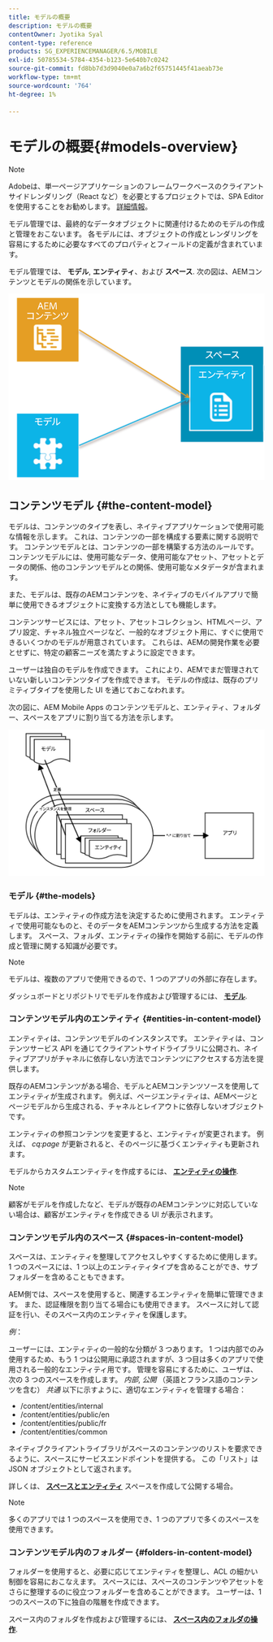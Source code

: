 ```yaml
---
title: モデルの概要
description: モデルの概要
contentOwner: Jyotika Syal
content-type: reference
products: SG_EXPERIENCEMANAGER/6.5/MOBILE
exl-id: 50785534-5784-4354-b123-5e640b7c0242
source-git-commit: fd8bb7d3d9040e0a7a6b2f65751445f41aeab73e
workflow-type: tm+mt
source-wordcount: '764'
ht-degree: 1%

---
```


# モデルの概要{#models-overview}

>[!NOTE]
>
>Adobeは、単一ページアプリケーションのフレームワークベースのクライアントサイドレンダリング（React など）を必要とするプロジェクトでは、SPA Editor を使用することをお勧めします。 [詳細情報](/help/sites-developing/spa-overview.md)。

モデル管理では、最終的なデータオブジェクトに関連付けるためのモデルの作成と管理をおこないます。 各モデルには、オブジェクトの作成とレンダリングを容易にするために必要なすべてのプロパティとフィールドの定義が含まれています。

モデル管理では、 **モデル**, **エンティティ**、および **スペース**. 次の図は、AEMコンテンツとモデルの関係を示しています。

![chlimage_1-81](assets/chlimage_1-81.png)

## コンテンツモデル {#the-content-model}

モデルは、コンテンツのタイプを表し、ネイティブアプリケーションで使用可能な情報を示します。 これは、コンテンツの一部を構成する要素に関する説明です。 コンテンツモデルとは、コンテンツの一部を構築する方法のルールです。 コンテンツモデルには、使用可能なデータ、使用可能なアセット、アセットとデータの関係、他のコンテンツモデルとの関係、使用可能なメタデータが含まれます。

また、モデルは、既存のAEMコンテンツを、ネイティブのモバイルアプリで簡単に使用できるオブジェクトに変換する方法としても機能します。

コンテンツサービスには、アセット、アセットコレクション、HTMLページ、アプリ設定、チャネル独立ページなど、一般的なオブジェクト用に、すぐに使用できるいくつかのモデルが用意されています。 これらは、AEMの開発作業を必要とせずに、特定の顧客ニーズを満たすように設定できます。

ユーザーは独自のモデルを作成できます。 これにより、AEMでまだ管理されていない新しいコンテンツタイプを作成できます。 モデルの作成は、既存のプリミティブタイプを使用した UI を通じておこなわれます。

次の図に、AEM Mobile Apps のコンテンツモデルと、エンティティ、フォルダー、スペースをアプリに割り当てる方法を示します。

![chlimage_1-82](assets/chlimage_1-82.png)

### モデル {#the-models}

モデルは、エンティティの作成方法を決定するために使用されます。 エンティティで使用可能なものと、そのデータをAEMコンテンツから生成する方法を定義します。 スペース、フォルダ、エンティティの操作を開始する前に、モデルの作成と管理に関する知識が必要です。

>[!NOTE]
>
>モデルは、複数のアプリで使用できるので、1 つのアプリの外部に存在します。
>

ダッシュボードとリポジトリでモデルを作成および管理するには、 **[モデル](/help/mobile/administer-mobile-apps.md)**.

### コンテンツモデル内のエンティティ {#entities-in-content-model}

エンティティは、コンテンツモデルのインスタンスです。 エンティティは、コンテンツサービス API を通じてクライアントサイドライブラリに公開され、ネイティブアプリがチャネルに依存しない方法でコンテンツにアクセスする方法を提供します。

既存のAEMコンテンツがある場合、モデルとAEMコンテンツソースを使用してエンティティが生成されます。 例えば、ページエンティティは、AEMページとページモデルから生成される、チャネルとレイアウトに依存しないオブジェクトです。

エンティティの参照コンテンツを変更すると、エンティティが変更されます。 例えば、 *cq:page* が更新されると、そのページに基づくエンティティも更新されます。

モデルからカスタムエンティティを作成するには、 **[エンティティの操作](/help/mobile/spaces-and-entities.md)**.

>[!NOTE]
>
>顧客がモデルを作成したなど、モデルが既存のAEMコンテンツに対応していない場合は、顧客がエンティティを作成できる UI が表示されます。
>

### コンテンツモデル内のスペース {#spaces-in-content-model}

スペースは、エンティティを整理してアクセスしやすくするために使用します。 1 つのスペースには、1 つ以上のエンティティタイプを含めることができ、サブフォルダーを含めることもできます。

AEM側では、スペースを使用すると、関連するエンティティを簡単に管理できます。 また、認証権限を割り当てる場合にも使用できます。 スペースに対して認証を行い、そのスペース内のエンティティを保護します。

*例*：

ユーザーには、エンティティの一般的な分類が 3 つあります。 1 つは内部でのみ使用するため、もう 1 つは公開用に承認されますが、3 つ目は多くのアプリで使用される一般的なエンティティ用です。 管理を容易にするために、ユーザは、次の 3 つのスペースを作成します。 *内部*, *公開* （英語とフランス語のコンテンツを含む） *共通* 以下に示すように、適切なエンティティを管理する場合：

* /content/entities/internal
* /content/entities/public/en
* /content/entities/public/fr
* /content/entities/common

ネイティブクライアントライブラリがスペースのコンテンツのリストを要求できるように、スペースにサービスエンドポイントを提供する。 この「リスト」は JSON オブジェクトとして返されます。

詳しくは、 **[スペースとエンティティ](/help/mobile/spaces-and-entities.md)** スペースを作成して公開する場合。

>[!NOTE]
>
>多くのアプリでは 1 つのスペースを使用でき、1 つのアプリで多くのスペースを使用できます。

### コンテンツモデル内のフォルダー {#folders-in-content-model}

フォルダーを使用すると、必要に応じてエンティティを整理し、ACL の細かい制御を容易におこなえます。 スペースには、スペースのコンテンツやアセットをさらに整理するのに役立つフォルダーを含めることができます。 ユーザーは、1 つのスペースの下に独自の階層を作成できます。

スペース内のフォルダを作成および管理するには、 **[スペース内のフォルダの操作](/help/mobile/spaces-and-entities.md)**.
